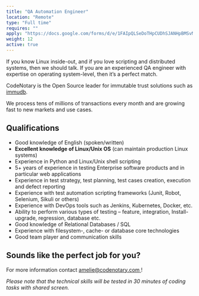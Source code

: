 ```yaml
---
title: "QA Automation Engineer"
location: "Remote" 
type: "Full time" 
requires: "" 
apply: "https://docs.google.com/forms/d/e/1FAIpQLSeDoTHpCUDhSJANHpBMSvMQhBLLq8MVzlLkvYXTJ4XOAyaz1g/viewform?usp=sf_link"
weight: 12
active: true
---
```


If you know Linux inside-out, and if you love scripting and distributed systems, then we should talk. If you are an experienced QA engineer with expertise on operating system-level, then it’s a perfect match.

CodeNotary is the Open Source leader for immutable trust solutions such as [immudb](http://www.immudb.io/).

We process tens of millions of transactions every month and are growing fast to new markets and use cases.

## Qualifications

- Good knowledge of English (spoken/written)
- **Excellent knowledge of Linux/Unix OS** (can maintain production Linux systems)
- Experience in Python and Linux/Unix shell scripting
- 5+ years of experience in testing Enterprise software products and in particular web applications
- Experience in test strategy, test planning, test cases creation, execution and defect reporting
- Experience with test automation scripting frameworks (Junit, Robot, Selenium, Sikuli or others)
- Experience with DevOps tools such as Jenkins, Kubernetes, Docker, etc.
- Ability to perform various types of testing – feature, integration, Install-upgrade, regression, database etc.
- Good knowledge of Relational Databases / SQL
- Experience with filesystem-, cache- or database core technologies
- Good team player and communication skills

## Sounds like the perfect job for you?

For more information contact [amelie@codenotary.com ](amelie@codenotary.com )!

*Please note that the technical skills will be tested in 30 minutes of coding tasks with shared screen.*